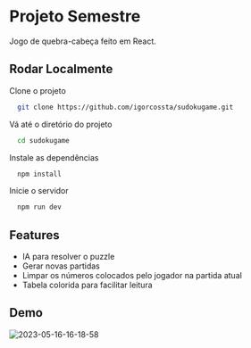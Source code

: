 
# Projeto Semestre

Jogo de quebra-cabeça feito em React.


## Rodar Localmente

Clone o projeto

```bash
  git clone https://github.com/igorcossta/sudokugame.git
```

Vá até o diretório do projeto

```bash
  cd sudokugame
```

Instale as dependências

```bash
  npm install
```

Inicie o servidor

```bash
  npm run dev
```


## Features

- IA para resolver o puzzle
- Gerar novas partidas
- Limpar os números colocados pelo jogador na partida atual
- Tabela colorida para facilitar leitura


## Demo

![2023-05-16-16-18-58](https://github.com/igorcossta/sudokugame/assets/65612587/4f9ac670-be21-4cb0-92f4-9d9a11e71af2)

